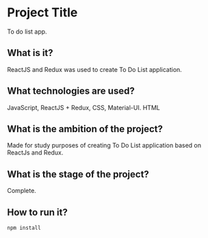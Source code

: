 # Project Title

To do list app.

## What is it?

ReactJS and Redux was used to create To Do List application.

## What technologies are used?

JavaScript, ReactJS + Redux, CSS, Material-UI. HTML

## What is the ambition of the project?

Made for study purposes of creating To Do List application based on ReactJs and Redux. 

## What is the stage of the project?

Complete.

## How to run it?

```
npm install
```
